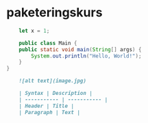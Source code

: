 # paketeringskurs
```javascript
	let x = 1;
```
```java
	public class Main {
	public static void main(String[] args) {
		System.out.println("Hello, World!");
	}
}
```
```Markdown
	![alt text](image.jpg)
```
```Markdown
	| Syntax | Description |
	| ----------- | ----------- |
	| Header | Title |
	| Paragraph | Text |
```
